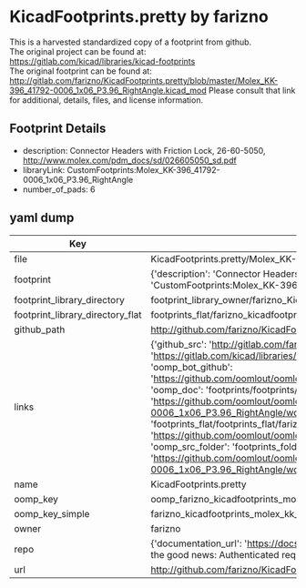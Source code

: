 # KicadFootprints.pretty by farizno  
This is a harvested standardized copy of a footprint from github.  
The original project can be found at:  
https://gitlab.com/kicad/libraries/kicad-footprints  
The original footprint can be found at:
http://gitlab.com/farizno/KicadFootprints.pretty/blob/master/Molex_KK-396_41792-0006_1x06_P3.96_RightAngle.kicad_mod
Please consult that link for additional, details, files, and license information.  
## Footprint Details
* description: Connector Headers with Friction Lock, 26-60-5050, http://www.molex.com/pdm_docs/sd/026605050_sd.pdf  
* libraryLink: CustomFootprints:Molex_KK-396_41792-0006_1x06_P3.96_RightAngle  
* number_of_pads: 6  
## yaml dump  
| Key | Value |  
| --- | --- |  
| file | KicadFootprints.pretty/Molex_KK-396_41792-0006_1x06_P3.96_RightAngle.kicad_mod |  
| footprint | {'description': 'Connector Headers with Friction Lock, 26-60-5050, http://www.molex.com/pdm_docs/sd/026605050_sd.pdf', 'libraryLink': 'CustomFootprints:Molex_KK-396_41792-0006_1x06_P3.96_RightAngle', 'number_of_pads': 6} |  
| footprint_library_directory | footprint_library_owner/farizno_KicadFootprints.pretty |  
| footprint_library_directory_flat | footprints_flat/farizno_kicadfootprints_molex_kk_396_41792_0006_1x06_p3_96_rightangle/working |  
| github_path | http://github.com/farizno/KicadFootprints.pretty/blob/master/Molex_KK-396_41792-0006_1x06_P3.96_RightAngle.kicad_mod |  
| links | {'github_src': 'http://gitlab.com/farizno/KicadFootprints.pretty/blob/master/Molex_KK-396_41792-0006_1x06_P3.96_RightAngle.kicad_mod', 'github_src_repo': 'https://gitlab.com/kicad/libraries/kicad-footprints', 'oomp_bot': 'footprints/farizno_kicadfootprints_molex_kk_396_41792_0006_1x06_p3_96_rightangle/working', 'oomp_bot_github': 'https://github.com/oomlout/oomlout_oomp_footprint_bot/tree/main/footprints/farizno_kicadfootprints_molex_kk_396_41792_0006_1x06_p3_96_rightangle/working', 'oomp_doc': 'footprints/footprints/farizno/KicadFootprints/Molex_KK-396_41792-0006_1x06_P3.96_RightAngle/working/', 'oomp_doc_github': 'https://github.com/oomlout/oomlout_oomp_footprint_doc/tree/main/footprints/footprints/farizno/KicadFootprints/Molex_KK-396_41792-0006_1x06_P3.96_RightAngle/working', 'oomp_src_flat': 'footprints_flat/footprints_flat/farizno_kicadfootprints_molex_kk_396_41792_0006_1x06_p3_96_rightangle/working', 'oomp_src_flat_github': 'https://github.com/oomlout/oomlout_oomp_footprint_src/tree/main/footprints_flat/farizno_kicadfootprints_molex_kk_396_41792_0006_1x06_p3_96_rightangle/working', 'oomp_src_folder': 'footprints_folder/footprints_folder/farizno/KicadFootprints/Molex_KK-396_41792-0006_1x06_P3.96_RightAngle/working', 'oomp_src_folder_github': 'https://github.com/oomlout/oomlout_oomp_footprint_src/tree/main/footprints_folder/farizno/KicadFootprints/Molex_KK-396_41792-0006_1x06_P3.96_RightAngle/working'} |  
| name | KicadFootprints.pretty |  
| oomp_key | oomp_farizno_kicadfootprints_molex_kk_396_41792_0006_1x06_p3_96_rightangle |  
| oomp_key_simple | farizno_kicadfootprints_molex_kk_396_41792_0006_1x06_p3_96_rightangle |  
| owner | farizno |  
| repo | {'documentation_url': 'https://docs.github.com/rest/overview/resources-in-the-rest-api#rate-limiting', 'message': "API rate limit exceeded for 84.66.173.59. (But here's the good news: Authenticated requests get a higher rate limit. Check out the documentation for more details.)"} |  
| url | http://github.com/farizno/KicadFootprints.pretty |  

